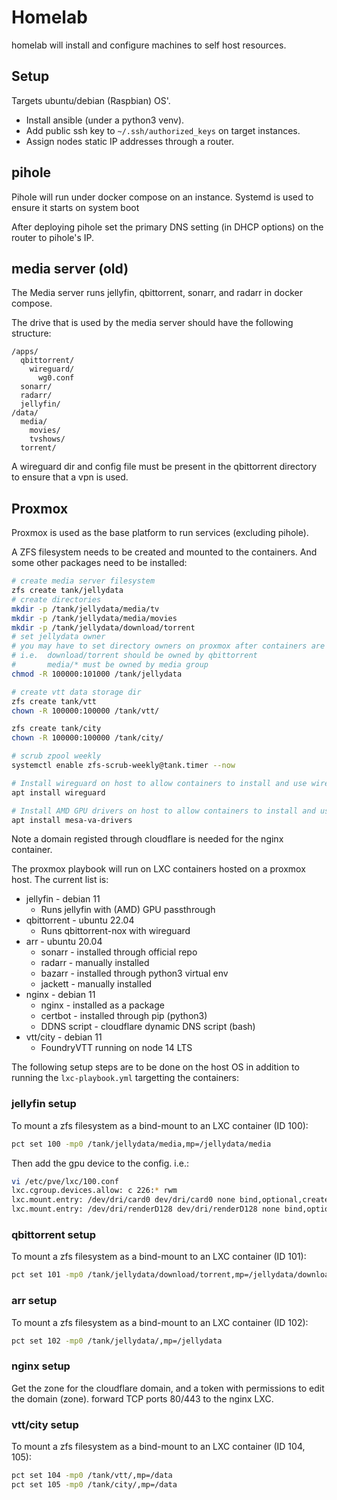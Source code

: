# Homelab

homelab will install and configure machines to self host resources.

## Setup

Targets ubuntu/debian (Raspbian) OS'.

- Install ansible (under a python3 venv).
- Add public ssh key to `~/.ssh/authorized_keys` on target instances.
- Assign nodes static IP addresses through a router.

## pihole

Pihole will run under docker compose on an instance.
Systemd is used to ensure it starts on system boot

After deploying pihole set the primary DNS setting (in DHCP options) on the router to pihole's IP.

## media server (old)

The Media server runs jellyfin, qbittorrent, sonarr, and radarr in docker compose.

The drive that is used by the media server should have the following structure:
```
/apps/
  qbittorrent/
    wireguard/
      wg0.conf
  sonarr/
  radarr/
  jellyfin/
/data/
  media/
    movies/
    tvshows/
  torrent/
```

A wireguard dir and config file must be present in the qbittorrent directory to ensure that a vpn is used.

## Proxmox

Proxmox is used as the base platform to run services (excluding pihole).

A ZFS filesystem needs to be created and mounted to the containers. And some other packages need to be installed:

```sh
# create media server filesystem
zfs create tank/jellydata
# create directories
mkdir -p /tank/jellydata/media/tv
mkdir -p /tank/jellydata/media/movies
mkdir -p /tank/jellydata/download/torrent
# set jellydata owner
# you may have to set directory owners on proxmox after containers are running to get everything working as expected
# i.e.  download/torrent should be owned by qbittorrent
#       media/* must be owned by media group
chmod -R 100000:101000 /tank/jellydata

# create vtt data storage dir
zfs create tank/vtt
chown -R 100000:100000 /tank/vtt/

zfs create tank/city
chown -R 100000:100000 /tank/city/

# scrub zpool weekly
systemctl enable zfs-scrub-weekly@tank.timer --now

# Install wireguard on host to allow containers to install and use wireguard
apt install wireguard

# Install AMD GPU drivers on host to allow containers to install and use
apt install mesa-va-drivers
```

Note a domain registed through cloudflare is needed for the nginx container.

The proxmox playbook will run on LXC containers hosted on a proxmox host. The current list is:

- jellyfin - debian 11
  - Runs jellyfin with (AMD) GPU passthrough
- qbittorrent - ubuntu 22.04
  - Runs qbittorrent-nox with wireguard
- arr - ubuntu 20.04
  - sonarr - installed through official repo
  - radarr - manually installed
  - bazarr - installed through python3 virtual env
  - jackett - manually installed
- nginx - debian 11
  - nginx - installed as a package
  - certbot - installed through pip (python3)
  - DDNS script - cloudflare dynamic DNS script (bash)
- vtt/city - debian 11
  - FoundryVTT running on node 14 LTS

The following setup steps are to be done on the host OS in addition to running the `lxc-playbook.yml` targetting the containers:

### jellyfin setup

To mount a zfs filesystem as a bind-mount to an LXC container (ID 100):

```sh
pct set 100 -mp0 /tank/jellydata/media,mp=/jellydata/media
```

Then add the gpu device to the config. i.e.:
```sh
vi /etc/pve/lxc/100.conf
lxc.cgroup.devices.allow: c 226:* rwm
lxc.mount.entry: /dev/dri/card0 dev/dri/card0 none bind,optional,create=file
lxc.mount.entry: /dev/dri/renderD128 dev/dri/renderD128 none bind,optional,create=file
```

### qbittorrent setup

To mount a zfs filesystem as a bind-mount to an LXC container (ID 101):

```sh
pct set 101 -mp0 /tank/jellydata/download/torrent,mp=/jellydata/download/torrent
```

### arr setup

To mount a zfs filesystem as a bind-mount to an LXC container (ID 102):

```sh
pct set 102 -mp0 /tank/jellydata/,mp=/jellydata
```

### nginx setup

Get the zone for the cloudflare domain, and a token with permissions to edit the domain (zone).
forward TCP ports 80/443 to the nginx LXC.

### vtt/city setup

To mount a zfs filesystem as a bind-mount to an LXC container (ID 104, 105):

```sh
pct set 104 -mp0 /tank/vtt/,mp=/data
pct set 105 -mp0 /tank/city/,mp=/data
```
